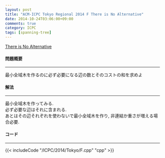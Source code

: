```yaml
---
layout: post
title: "ACM-ICPC Tokyo Regional 2014 F There is No Alternative"
date: 2014-10-24T03:06:00+09:00
comments: true
category: ICPC
tags: [spanning-tree]
---
```


[There is No Alternative](http://judge.u-aizu.ac.jp/onlinejudge/cdescription.jsp?cid=ICPCOOC2014&pid=F)

#### 問題概要

****

最小全域木を作るのに必ず必要になる辺の数とそのコストの和を求めよ

#### 解法

****

最小全域木を作ってみる.  
必ず必要な辺はそれに含まれる.  
あとはその辺それぞれを使わないで最小全域木を作り, 非連結か重さが増える場合必要.

#### コード

****

{{< includeCode "/ICPC/2014/Tokyo/F.cpp" "cpp" >}}
